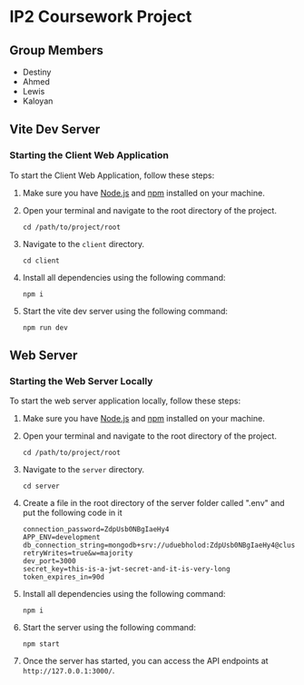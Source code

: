 # IP2 Coursework Project

## Group Members

- Destiny
- Ahmed
- Lewis
- Kaloyan

## Vite Dev Server

### Starting the Client Web Application

To start the Client Web Application, follow these steps:

1. Make sure you have [Node.js](https://nodejs.org/) and [npm](https://www.npmjs.com/) installed on your machine.

2. Open your terminal and navigate to the root directory of the project.

   ```
   cd /path/to/project/root
   ```

3. Navigate to the `client` directory.

   ```
   cd client
   ```

4. Install all dependencies using the following command:

   ```
   npm i
   ```

5. Start the vite dev server using the following command:
   ```
   npm run dev
   ```

## Web Server

### Starting the Web Server Locally

To start the web server application locally, follow these steps:

1. Make sure you have [Node.js](https://nodejs.org/) and [npm](https://www.npmjs.com/) installed on your machine.

2. Open your terminal and navigate to the root directory of the project.

   ```
   cd /path/to/project/root
   ```

3. Navigate to the `server` directory.

   ```
   cd server
   ```

4. Create a file in the root directory of the server folder called ".env" and put the following code in it

   ```
   connection_password=ZdpUsb0NBgIaeHy4
   APP_ENV=development
   db_connection_string=mongodb+srv://uduebholod:ZdpUsb0NBgIaeHy4@cluster.2fhlwmn.mongodb.net/nhs_app?retryWrites=true&w=majority
   dev_port=3000
   secret_key=this-is-a-jwt-secret-and-it-is-very-long
   token_expires_in=90d
   ```

5. Install all dependencies using the following command:

   ```
   npm i
   ```

6. Start the server using the following command:
   ```
   npm start
   ```
7. Once the server has started, you can access the API endpoints at `http://127.0.0.1:3000/`.
